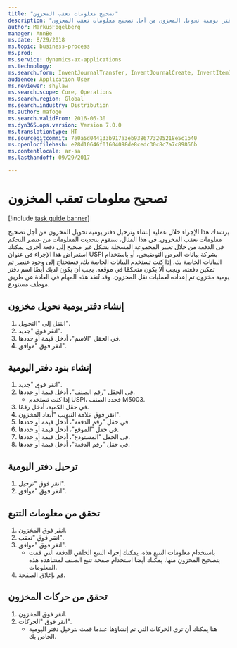 ```yaml
--- 
title: "تصحيح معلومات تعقب المخزون"
description: "يرشدك هذا الإجراء خلال عملية إنشاء وترحيل دفتر يومية تحويل المخزون من أجل تصحيح معلومات تعقب المخزون."
author: MarkusFogelberg
manager: AnnBe
ms.date: 8/29/2018
ms.topic: business-process
ms.prod: 
ms.service: dynamics-ax-applications
ms.technology: 
ms.search.form: InventJournalTransfer, InventJournalCreate, InventItemIdLookupSimple, InventBatchIdLookup, InventLocationIdLookup, InventDimTracking, InventTrans
audience: Application User
ms.reviewer: shylaw
ms.search.scope: Core, Operations
ms.search.region: Global
ms.search.industry: Distribution
ms.author: mafoge
ms.search.validFrom: 2016-06-30
ms.dyn365.ops.version: Version 7.0.0
ms.translationtype: HT
ms.sourcegitcommit: 7e0a5d044133b917a3eb9386773205218e5c1b40
ms.openlocfilehash: e28d10646f01604098de8cedc30c8c7a7c89866b
ms.contentlocale: ar-sa
ms.lasthandoff: 09/29/2017

---
```

# <a name="correct-inventory-tracking-information"></a>تصحيح معلومات تعقب المخزون

[!include [task guide banner](../../includes/task-guide-banner.md)]

يرشدك هذا الإجراء خلال عملية إنشاء وترحيل دفتر يومية تحويل المخزون من أجل تصحيح معلومات تعقب المخزون. في هذا المثال، سنقوم بتحديث المعلومات من عنصر التحكم في الدفعة من خلال تغيير المجموعة المسجلة بشكل غير صحيح إلى دفعة أخرى. يمكنك استعراض هذا الإجراء في عنوان USPI بشركة بيانات العرض التوضيحي، أو باستخدام البيانات الخاصة بك. إذا كنت تستخدم البيانات الخاصة بك، فستحتاج إلى وجود عنصر تم تمكين دفعته، ويجب ألا يكون متحكمًا في موقعه. يجب أن يكون لديك أيضًا اسم دفتر يومية مخزون تم إعداده لعمليات نقل المخزون. وقد تُنفذ هذه المهام في العادة عن طريق موظف مستودع.


## <a name="create-an-inventory-transfer-journal"></a>إنشاء دفتر يومية تحويل مخزون
1. انتقل إلى "التحويل".
2. انقر فوق "جديد".
3. في الحقل "الاسم"، أدخل قيمة أو حددها.
4. انقر فوق "موافق".

## <a name="create-journal-lines"></a>إنشاء بنود دفتر اليومية
1. انقر فوق "جديد".
2. في الحقل "رقم الصنف"، أدخل قيمة أو حددها.
    * إذا كنت تستخدم USPI، فحدد الصنف M5003.  
3. في حقل الكمية، أدخل رقمًا.
4. انقر فوق علامة التبويب "أبعاد المخزون".
5. في حقل "رقم الدفعة"، أدخل قيمة أو حددها.
6. في حقل "الموقع"، أدخل قيمة أو حددها.
7. في الحقل "المستودع"، أدخل قيمة أو حددها.
8. في حقل "رقم الدفعة"، أدخل قيمة أو حددها.

## <a name="post-the-journal"></a>ترحيل دفتر اليومية
1. انقر فوق "ترحيل".
2. انقر فوق "موافق".

## <a name="check-tracing-information"></a>تحقق من معلومات التتبع
1. انقر فوق المخزون.
2. انقر فوق "تعقب".
3. انقر فوق "موافق".
    * باستخدام معلومات التتبع هذه، يمكنك إجراء التتبع الخلفي للدفعة التي قمت بتصحيح المخزون منها.  يمكنك أيضا استخدام صفحة تتبع الصنف لمشاهدة هذه المعلومات.  
4. قم بإغلاق الصفحة.

## <a name="check-inventory-transactions"></a>تحقق من حركات المخزون
1. انقر فوق المخزون.
2. انقر فوق "الحركات".
    * هنا يمكنك أن ترى الحركات التي تم إنشاؤها عندما قمت بترحيل دفتر اليومية الخاص بك.   



